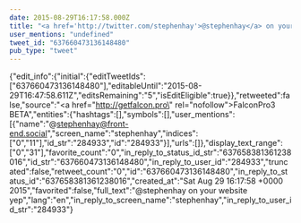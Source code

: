 ```yaml
---
date: 2015-08-29T16:17:58.000Z
title: "<a href='http://twitter.com/stephenhay'>@stephenhay</a> on your website yep″"
user_mentions: "undefined"
tweet_id: "637660473136148480"
pub_type: "tweet"
---
```

{"edit_info":{"initial":{"editTweetIds":["637660473136148480"],"editableUntil":"2015-08-29T16:47:58.611Z","editsRemaining":"5","isEditEligible":true}},"retweeted":false,"source":"<a href=\"http://getfalcon.pro\" rel=\"nofollow\">FalconPro3 BETA</a>","entities":{"hashtags":[],"symbols":[],"user_mentions":[{"name":"@stephenhay@front-end.social","screen_name":"stephenhay","indices":["0","11"],"id_str":"284933","id":"284933"}],"urls":[]},"display_text_range":["0","31"],"favorite_count":"0","in_reply_to_status_id_str":"637658381361238016","id_str":"637660473136148480","in_reply_to_user_id":"284933","truncated":false,"retweet_count":"0","id":"637660473136148480","in_reply_to_status_id":"637658381361238016","created_at":"Sat Aug 29 16:17:58 +0000 2015","favorited":false,"full_text":"@stephenhay on your website yep","lang":"en","in_reply_to_screen_name":"stephenhay","in_reply_to_user_id_str":"284933"}
